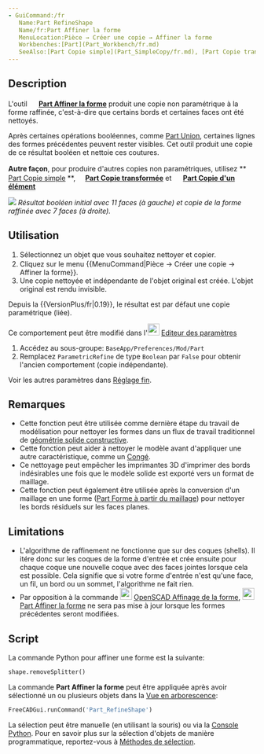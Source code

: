 ```yaml
---
- GuiCommand:/fr
   Name:Part RefineShape
   Name/fr:Part Affiner la forme
   MenuLocation:Pièce → Créer une copie → Affiner la forme
   Workbenches:[Part](Part_Workbench/fr.md)
   SeeAlso:[Part Copie simple](Part_SimpleCopy/fr.md), [Part Copie transformée](Part_TransformedCopy/fr.md), [Part Copie d'un élément](Part_ElementCopy/fr.md), [OpenSCAD Affinage de la forme](OpenSCAD_RefineShapeFeature/fr.md)
---
```



</div>

## Description

L\'outil **<img src="images/Part_RefineShape.svg" width=16px> [Part Affiner la forme](Part_RefineShape/fr.md)** produit une copie non paramétrique à la forme raffinée, c'est-à-dire que certains bords et certaines faces ont été nettoyés.

Après certaines opérations booléennes, comme [Part Union](Part_Fuse/fr.md), certaines lignes des formes précédentes peuvent rester visibles. Cet outil produit une copie de ce résultat booléen et nettoie ces coutures.

**Autre façon**, pour produire d'autres copies non paramétriques, utilisez **<img src="images/Part_SimpleCopy.svg" width=16px> [Part Copie simple](Part_SimpleCopy/fr.md)
**, **<img src="images/Part_TransformedCopy.svg" width=16px>[Part Copie transformée](Part_TransformedCopy.md)** et **<img src="images/Part_ElementCopy.svg" width=16px> [Part Copie d'un élément](Part_ElementCopy.md)**

![](images/PartRefineShape_it.png ) *Résultat booléen initial avec 11 faces (à gauche) et copie de la forme raffinée avec 7 faces (à droite).*

## Utilisation

1.  Sélectionnez un objet que vous souhaitez nettoyer et copier.
2.  Cliquez sur le menu {{MenuCommand|Pièce → Créer une copie → <img src="images/Part_RefineShape.svg" width=16px> Affiner la forme}}.
3.  Une copie nettoyée et indépendante de l\'objet original est créée. L\'objet original est rendu invisible.

Depuis la {{VersionPlus/fr|0.19}}, le résultat est par défaut une copie paramétrique (liée).

Ce comportement peut être modifié dans l\'<img alt="" src=images/Std_DlgParameter.svg  style="width:24px;"> [Editeur des paramètres](Std_DlgParameter/fr.md)

1.  Accédez au sous-groupe: `BaseApp/Preferences/Mod/Part`
2.  Remplacez `ParametricRefine` de type `Boolean` par `False` pour obtenir l\'ancien comportement (copie indépendante).

Voir les autres paramètres dans [Réglage fin](Fine-tuning/fr.md).

## Remarques

-   Cette fonction peut être utilisée comme dernière étape du travail de modélisation pour nettoyer les formes dans un flux de travail traditionnel de [géométrie solide constructive](constructive_solid_geometry/fr.md).
-   Cette fonction peut aider à nettoyer le modèle avant d\'appliquer une autre caractéristique, comme un [Congé](Part_Fillet/fr.md).
-   Ce nettoyage peut empêcher les imprimantes 3D d\'imprimer des bords indésirables une fois que le modèle solide est exporté vers un format de maillage.
-   Cette fonction peut également être utilisée après la conversion d\'un maillage en une forme ([Part Forme à partir du maillage](Part_ShapeFromMesh/fr.md)) pour nettoyer les bords résiduels sur les faces planes.

## Limitations

-   L\'algorithme de raffinement ne fonctionne que sur des coques (shells). Il itére donc sur les coques de la forme d\'entrée et crée ensuite pour chaque coque une nouvelle coque avec des faces jointes lorsque cela est possible. Cela signifie que si votre forme d\'entrée n\'est qu\'une face, un fil, un bord ou un sommet, l\'algorithme ne fait rien.
-   Par opposition à la commande <img alt="" src=images/OpenSCAD_RefineShapeFeature.svg  style="width:24px;"> [OpenSCAD Affinage de la forme](OpenSCAD_RefineShapeFeature.md), <img alt="" src=images/Part_RefineShape.svg  style="width:24px;"> [Part Affiner la forme](Part_RefineShape/fr.md) ne sera pas mise à jour lorsque les formes précédentes seront modifiées.

## Script

La commande Python pour affiner une forme est la suivante:


```python
shape.removeSplitter()
```

La commande **Part Affiner la forme** peut être appliquée après avoir sélectionné un ou plusieurs objets dans la [Vue en arborescence](Tree_view/fr.md):


```python
FreeCADGui.runCommand('Part_RefineShape')
```

La sélection peut être manuelle (en utilisant la souris) ou via la [Console Python](Python_console/fr.md).
Pour en savoir plus sur la sélection d\'objets de manière programmatique, reportez-vous à [Méthodes de sélection](Selection_methods/fr.md).


<div class="mw-translate-fuzzy">





</div>


 
